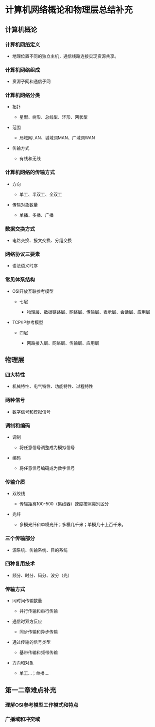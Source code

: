 # 计算机网络概论和物理层总结补充

## 计算机概论

### 计算机网络定义

- 地理位置不同的独立主机，通信线路连接实现资源共享。

### 计算机网络组成

- 资源子网和通信子网

### 计算机网络分类

- 拓扑

	- 星型、树形、总线型、环形、网状型

- 范围

	- 局域网LAN、城域网MAN、广域网WAN

- 传输方式

	- 有线和无线

### 计算机网络的传输方式

- 方向

	- 单工、半双工、全双工

- 传输对象数量

	- 单播、多播、广播

### 数据交换方式

- 电路交换、报文交换、分组交换

### 网络协议三要素

- 语法语义时序

### 常见体系结构

- OSI开放互联参考模型

	- 七层

		- 物理层、数据链路层、网络层、传输层、表示层、会话层、应用层

- TCP/IP参考模型

	- 四层

		- 网路接入层、网络层、传输层、应用层

## 物理层

### 四大特性

- 机械特性、电气特性、功能特性、过程特性

### 两种信号

- 数字信号和模拟信号

### 调制和编码

- 调制

	- 将任意信号调整成为模拟信号

- 编码

	- 将任意信号编码成为数字信号

### 传输介质

- 双绞线

	- 传输距离100-500（集线器）速度按照类别区分

- 光纤

	- 多模光纤和单模光纤；多模几千米；单模几十上百千米。

### 三个传输部分

- 源系统、传输系统、目的系统

### 四种复用技术

- 频分、时分、码分、波分（光）

### 传输方式

- 同时间传输数量

	- 并行传输和串行传输

- 通信时双方反应

	- 同步传输和异步传输

- 通过传输的信号类型

	- 基带传输和频带传输

- 方向和对象

	- 单工...；单播....

## 第一二章难点补充

### 理解OSI参考模型工作模式和特点

### 广播域和冲突域

